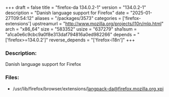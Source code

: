 +++
draft = false
title = "firefox-da 134.0.2-1"
version = "134.0.2-1"
description = "Danish language support for Firefox"
date = "2025-01-27T09:54:12"
aliases = "/packages/3573"
categories = ['firefox-extensions']
upstreamurl = "http://www.mozilla.org/projects/l10n/mlp.html"
arch = "x86_64"
size = "583352"
usize = "637279"
sha1sum = "a1ca0e6c9cbc9a0f8e313daf794816a0ed982266"
depends = "['firefox>=134.0.2']"
reverse_depends = "['firefox-i18n']"
+++
### Description: 
Danish language support for Firefox

### Files: 
* /usr/lib/firefox/browser/extensions/langpack-da@firefox.mozilla.org.xpi
